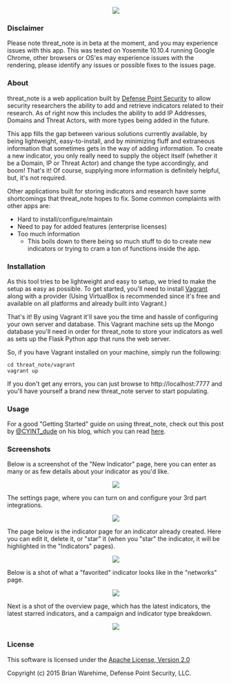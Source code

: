 <p align="center">
<img src="http://i.imgur.com/4keZTGz.png"></p>

### Disclaimer 

Please note threat_note is in beta at the moment, and you may experience issues with this app. This was tested on Yosemite 10.10.4 running Google Chrome, other browsers or OS'es may experience issues with the rendering, please identify any issues or possible fixes to the issues page.

### About

threat_note is a web application built by [Defense Point Security](http://www.defpoint.com) to allow security researchers the ability to add and retrieve indicators related to their research. As of right now this includes the ability to add IP Addresses, Domains and Threat Actors, with more types being added in the future.

This app fills the gap between various solutions currently available, by being lightweight, easy-to-install, and by minimizing fluff and extraneous information that sometimes gets in the way of adding information. To create a new indicator, you only really need to supply the object itself (whether it be a Domain, IP or Threat Actor) and change the type accordingly, and boom! That's it! Of course, supplying more information is definitely helpful, but, it's not required. 

Other applications built for storing indicators and research have some shortcomings that threat_note hopes to fix. Some common complaints with other apps are:

- Hard to install/configure/maintain
- Need to pay for added features (enterprise licenses)
- Too much information
  - This boils down to there being so much stuff to do to create new indicators or trying to cram a ton of functions inside the app.

### Installation

As this tool tries to be lightweight and easy to setup, we tried to make the setup as easy as possible. To get started, you'll need to install [Vagrant](https://www.vagrantup.com/) along with a provider (Using VirtualBox is recommended since it's free and available on all platforms and already built into Vagrant.)

That's it! By using Vagrant it'll save you the time and hassle of configuring your own server and database. This Vagrant machine sets up the Mongo database you'll need in order for threat_note to store your indicators as well as sets up the Flask Python app that runs the web server.

So, if you have Vagrant installed on your machine, simply run the following:

```
cd threat_note/vagrant
vagrant up
```

If you don't get any errors, you can just browse to http://localhost:7777 and you'll have yourself a brand new threat_note server to start populating.

### Usage

For a good "Getting Started" guide on using threat_note, check out this post by [@CYINT_dude](https://twitter.com/CYINT_dude) on his blog, which you can read [here](http://www.cyintanalysis.com/playing-with-threat_note/).

### Screenshots

Below is a screenshot of the "New Indicator" page, here you can enter as many or as few details about your indicator as you'd like. 

<p align="center">
<img src="http://i.imgur.com/GbumDll.png" href="http://i.imgur.com/GbumDll.png"></p>

The settings page, where you can turn on and configure your 3rd part integrations.

<p align="center">
<img src="http://i.imgur.com/0xn1dk2.png" href="http://i.imgur.com/0xn1dk2.png"></p>

The page below is the indicator page for an indicator already created. Here you can edit it, delete it, or "star" it (when you "star" the indicator, it will be highlighted in the "Indicators" pages). 

<p align="center">
<img src="http://i.imgur.com/wa3l0qW.png" href="http://i.imgur.com/wa3l0qW.png"></p>

Below is a shot of what a "favorited" indicator looks like in the "networks" page.

<p align="center">
<img src="http://i.imgur.com/LhzdYHs.png" href="http://i.imgur.com/LhzdYHs.png"></p>

Next is a shot of the overview page, which has the latest indicators, the latest starred indicators, and a campaign and indicator type breakdown.

<p align="center">
<img src="http://i.imgur.com/iQMSvDD.png" href="http://i.imgur.com/iQMSvDD.png"></p>

### License

This software is licensed under the [Apache License, Version 2.0](http://www.apache.org/licenses/LICENSE-2.0)

Copyright (c) 2015 Brian Warehime, Defense Point Security, LLC.
